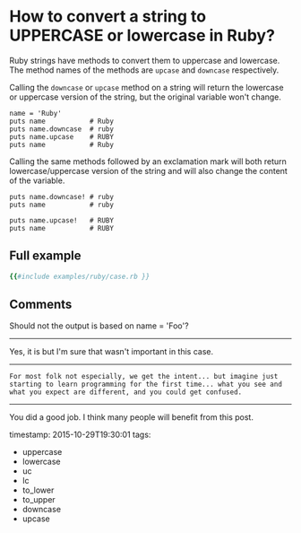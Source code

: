 # How to convert a string to UPPERCASE or lowercase in Ruby?

Ruby strings have methods to convert them to uppercase and lowercase. The method names
of the methods are `upcase` and `downcase` respectively.


Calling the `downcase` or `upcase` method on a string will return the lowercase or uppercase
version of the string, but the original variable won't change.

```
name = 'Ruby'
puts name           # Ruby
puts name.downcase  # ruby
puts name.upcase    # RUBY
puts name           # Ruby
```

Calling the same methods followed by an exclamation mark will both return lowercase/uppercase version
of the string and will also change the content of the variable.

```
puts name.downcase! # ruby
puts name           # ruby

puts name.upcase!   # RUBY
puts name           # RUBY
```

## Full example

```ruby
{{#include examples/ruby/case.rb }}
```

## Comments

Should not the output is based on name = 'Foo'?

----

Yes, it is but I'm sure that wasn't important in this case.

----

    For most folk not especially, we get the intent... but imagine just starting to learn programming for the first time... what you see and what you expect are different, and you could get confused.


---

You did a good job. I think many people will benefit from this post.

timestamp: 2015-10-29T19:30:01
tags:
  - uppercase
  - lowercase
  - uc
  - lc
  - to_lower
  - to_upper
  - downcase
  - upcase

